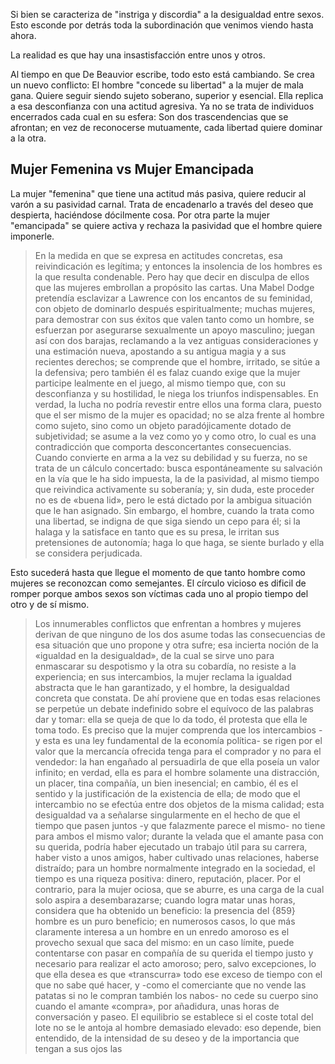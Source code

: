 Si bien se caracteriza de "instriga y discordia" a la desigualdad entre sexos. Esto esconde por detrás toda la subordinación que venimos viendo hasta ahora.

La realidad es que hay una insastisfacción entre unos y otros. 

Al tiempo en que De Beauvior escribe, todo esto está cambiando. Se crea un nuevo conflicto: El hombre "concede su libertad" a la mujer de mala gana. Quiere seguir siendo sujeto soberano, superior y esencial. Ella replica a esa desconfianza con una actitud agresiva. Ya no se trata de individuos encerrados cada cual en su esfera: Son dos trascendencias que se afrontan; en vez de reconocerse mutuamente, cada libertad quiere dominar a la otra.


## Mujer Femenina vs Mujer Emancipada
La mujer "femenina" que tiene una actitud más pasiva, quiere reducir al varón a su pasividad carnal. Trata de encadenarlo a través del deseo que despierta, haciéndose dócilmente cosa.
Por otra parte la mujer "emancipada" se quiere activa y rechaza la pasividad que el hombre quiere imponerle. 
>En la medida en que se expresa en actitudes concretas, esa reivindicación es legítima; y entonces la insolencia de los hombres es la que resulta condenable. Pero hay que decir en disculpa de ellos que las mujeres embrollan a propósito las cartas. Una Mabel Dodge pretendía esclavizar a Lawrence con los encantos de su feminidad, con objeto de dominarlo después espiritualmente; muchas mujeres, para demostrar con sus éxitos que valen tanto como un hombre, se esfuerzan por asegurarse sexualmente un apoyo masculino; juegan así con dos barajas, reclamando a la vez antiguas consideraciones y una estimación nueva, apostando a su antigua magia y a sus recientes derechos; se comprende que el hombre, irritado, se sitúe a la defensiva; pero también él es falaz cuando exige que la mujer participe lealmente en el juego, al mismo tiempo que, con su desconfianza y su hostilidad, le niega los triunfos indispensables. En verdad, la lucha no podría revestir entre ellos una forma clara, puesto que el ser mismo de la mujer es opacidad; no se alza frente al hombre como sujeto, sino como un objeto paradójicamente dotado de subjetividad; se asume a la vez como yo y como otro, lo cual es una contradicción que comporta desconcertantes consecuencias. Cuando convierte en arma a la vez su debilidad y su fuerza, no se trata de un cálculo concertado: busca espontáneamente su salvación en la vía que le ha sido impuesta, la de la pasividad, al mismo tiempo que reivindica activamente su soberanía; y, sin duda, este proceder no es de «buena lid», pero le está dictado por la ambigua situación que le han asignado. Sin embargo, el hombre, cuando la trata como una libertad, se indigna de que siga siendo un cepo para él; si la halaga y la satisface en tanto que es su presa, le irritan sus pretensiones de autonomía; haga lo que haga, se siente burlado y ella se considera perjudicada.

Esto sucederá hasta que llegue el momento de que tanto hombre como mujeres se reconozcan como semejantes.
El círculo vicioso es dificil de romper porque ambos sexos son víctimas cada uno al propio tiempo del otro y de sí mismo.


>Los innumerables conflictos que enfrentan a hombres y mujeres derivan de que ninguno de los dos asume todas las consecuencias de esa situación que uno propone y otra sufre; esa incierta noción de la «igualdad en la desigualdad», de la cual se sirve uno para enmascarar su despotismo y la otra su cobardía, no resiste a la experiencia; en sus intercambios, la mujer reclama la igualdad abstracta que le han garantizado, y el hombre, la desigualdad concreta que constata. De ahí proviene que en todas esas relaciones se perpetúe un debate indefinido sobre el equívoco de las palabras dar y tomar: ella se queja de que lo da todo, él protesta que ella le toma todo. Es preciso que la mujer comprenda que los intercambios -y esta es una ley fundamental de la economía política- se rigen por el valor que la mercancía ofrecida tenga para el comprador y no para el vendedor: la han engañado al persuadirla de que ella poseía un valor infinito; en verdad, ella es para el hombre solamente una distracción, un placer, tina compañía, un bien inesencial; en cambio, él es el sentido y la justificación de la existencia de ella; de modo que el intercambio no se efectúa entre dos objetos de la misma calidad; esta desigualdad va a señalarse singularmente en el hecho de que el tiempo que pasen juntos -y que falazmente parece el mismo- no tiene para ambos el mismo valor; durante la velada que el amante pasa con su querida, podría haber ejecutado un trabajo útil para su carrera, haber visto a unos amigos, haber cultivado unas relaciones, haberse distraído; para un hombre normalmente integrado en la sociedad, el tiempo es una riqueza positiva: dinero, reputación, placer. Por el contrario, para la mujer ociosa, que se aburre, es una carga de la cual solo aspira a desembarazarse; cuando logra matar unas horas, considera que ha obtenido un beneficio: la presencia del {859} hombre es un puro beneficio; en numerosos casos, lo que más claramente interesa a un hombre en un enredo amoroso es el provecho sexual que saca del mismo: en un caso límite, puede contentarse con pasar en compañía de su querida el tiempo justo y necesario para realizar el acto amoroso; pero, salvo excepciones, lo que ella desea es que «transcurra» todo ese exceso de tiempo con el que no sabe qué hacer, y -como el comerciante que no vende las patatas si no le compran también los nabos- no cede su cuerpo sino cuando el amante «compra», por añadidura, unas horas de conversación y paseo. El equilibrio se establece si el coste total del lote no se le antoja al hombre demasiado elevado: eso depende, bien entendido, de la intensidad de su deseo y de la importancia que tengan a sus ojos las